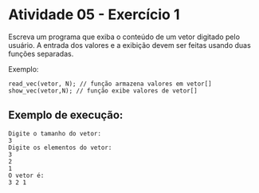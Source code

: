 # Atividade 05 - Exercício 1 

Escreva um programa que exiba o conteúdo de um vetor digitado pelo usuário. A entrada dos valores e a exibição devem ser feitas usando duas funções separadas.

Exemplo:

```
read_vec(vetor, N); // função armazena valores em vetor[]
show_vec(vetor,N); // função exibe valores de vetor[]
```

## Exemplo de execução:

```
Digite o tamanho do vetor:                                                      
3                                                                               
Digite os elementos do vetor:                                                   
3                                                                               
2                                                                               
1                                                                               
O vetor é:                                                                      
3 2 1           
```
